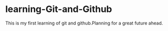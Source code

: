 # learning-Git-and-Github
This is my first learning of git and github.Planning for a great future ahead.
